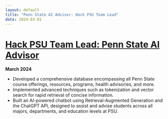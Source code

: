```yaml
---
layout: default
title: "Penn State AI Advisor: Hack PSU Team Lead"
date: 2024-03-01
---
```


# [Hack PSU Team Lead: Penn State AI Advisor](https://github.com/zXmattmesq/Penn-State-AI-Advisor---HackPSU)

**March 2024**

- Developed a comprehensive database encompassing all Penn State course offerings, resources, programs, health advisories, and more.
- Implemented advanced techniques such as tokenization and vector search for rapid retrieval of concise information.
- Built an AI-powered chatbot using Retrieval-Augmented Generation and the ChatGPT API, designed to assist and advise students across all majors, departments, and education levels at PSU.

